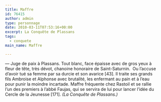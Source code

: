 ```yaml
---
title: Maffre
id: 76415
author: admin
type: personnage
date: 2010-03-11T07:53:16+00:00
excerpt: La Conquête de Plassans
tags:
  - conquete
main_name: Maffre

---
```

— Juge de paix à Plassans. Tout blanc, face épaisse avec de gros yeux à fleur de tête, très dévot, chanoine honoraire de Saint-Saturnin.  Ou l’accuse d’avoir tué sa femme par sa durcie et son avarice [43]. Il traite ses grands fils Ambroise et Alphonse avec brutalité, les enfermant au pain et à l’eau pour punir la moindre incartade. Maffre fréquente chez Rastoil et se rallie l’un des premiers à l’abbé Faujas, qui se servira de lui pour lancer l’idée du Cercle de la Jeunesse [171]. _(La Conquête de Plassans.)_